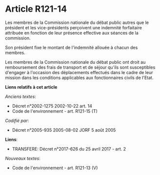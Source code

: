 # Article R121-14

Les membres de la Commission nationale du débat public autres que le président et les vice-présidents perçoivent une
indemnité forfaitaire attribuée en fonction de leur présence effective aux séances de la commission.

Son président fixe le montant de l'indemnité allouée à chacun des membres.

Les membres de la Commission nationale du débat public ont droit au remboursement des frais de transport et de séjour qu'ils
sont susceptibles d'engager à l'occasion des déplacements effectués dans le cadre de leur mission dans les conditions
applicables aux fonctionnaires civils de l'Etat.

**Liens relatifs à cet article**

_Anciens textes_:

  - Décret n°2002-1275 2002-10-22 art. 14
  - Code de l'environnement - art. R121-15 (T)

_Codifié par_:

  - Décret n°2005-935 2005-08-02 JORF 5 août 2005

**Liens**:

  - TRANSFERE: Décret n°2017-626 du 25 avril 2017 - art. 2

_Nouveaux textes_:

  - Code de l'environnement - art. R121-13 (V)

